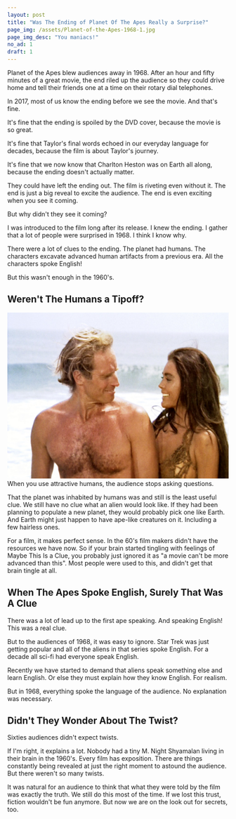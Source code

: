 ```yaml
---
layout: post
title: "Was The Ending of Planet Of The Apes Really a Surprise?"
page_img: /assets/Planet-of-the-Apes-1968-1.jpg
page_img_desc: "You maniacs!"
no_ad: 1
draft: 1
---
```


Planet of the Apes blew audiences away in 1968. After an hour and fifty minutes of a great movie, the end riled up the audience so they could drive home and tell their friends one at a time on their rotary dial telephones.

In 2017, most of us know the ending before we see the movie. And that's fine. 

It's fine that the ending is spoiled by the DVD cover, because the movie is so great. 

It's fine that Taylor's final words echoed in our everyday language for decades, because the film is about Taylor's journey. 

It's fine that we now know that Charlton Heston was on Earth all along, because the ending doesn't actually matter.

They could have left the ending out. The film is riveting even without it. The end is just a big reveal to excite the audience. The end is even exciting when you see it coming.

But why didn't they see it coming?

I was introduced to the film long after its release. I knew the ending. I gather that a lot of people were surprised in 1968. I think I know why.

There were a lot of clues to the ending. The planet had humans. The characters excavate advanced human artifacts from a previous era. All the characters spoke English!

But this wasn't enough in the 1960's.

## Weren't The Humans a Tipoff?

<div class="illustration">
    <img src="/assets/nova_and_taylor.jpg" />
    When you use attractive humans, the audience stops asking questions.
</div>

That the planet was inhabited by humans was and still is the least useful clue. We still have no clue what an alien would look like. If they had been planning to populate a new planet, they would probably pick one like Earth. And Earth might just happen to have ape-like creatures on it. Including a few hairless ones.

For a film, it makes perfect sense. In the 60's film makers didn't have the resources we have now. So if your brain started tingling with feelings of Maybe This Is a Clue, you probably just ignored it as "a movie can't be more advanced than this". Most people were used to this, and didn't get that brain tingle at all.

## When The Apes Spoke English, Surely That Was A Clue

There was a lot of lead up to the first ape speaking. And speaking English! This was a real clue.

But to the audiences of 1968, it was easy to ignore. Star Trek was just getting popular and all of the aliens in that series spoke English. For a decade all sci-fi had everyone speak English.

Recently we have started to demand that aliens speak something else and learn English. Or else they must explain how they know English. For realism.

But in 1968, everything spoke the language of the audience. No explanation was necessary.

## Didn't They Wonder About The Twist?

Sixties audiences didn't expect twists.

If I'm right, it explains a lot. Nobody had a tiny M. Night Shyamalan living in their brain in the 1960's. Every film has exposition. There are things constantly being revealed at just the right moment to astound the audience. But there weren't so many twists.

It was natural for an audience to think that what they were told by the film was exactly the truth. We still do this most of the time. If we lost this trust, fiction wouldn't be fun anymore. But now we are on the look out for secrets, too.

